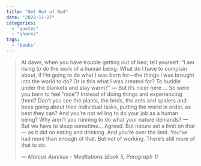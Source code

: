 ```yaml
---
title: "Get Out of Bed"
date: "2022-11-27"
categories:
  - "quotes"
  - "shares"
tags:
  - "books"
---
```


> At dawn, when you have trouble getting out of bed, tell yourself:
> “I am rising to do the work of a human being. What do I have to complain about, if I’m going to do what I was born for—the things I was brought into the world to do?
> Or is this what I was created for? To huddle under the blankets and stay warm?”
> — But it’s nicer here …
> So were you born to feel “nice”? Instead of doing things and experiencing them?
> Don’t you see the plants, the birds, the ants and spiders and bees going about their individual tasks, putting the world in order, as best they can?
> And you’re not willing to do your job as a human being? Why aren’t you running to do what your nature demands?
> — But we have to sleep sometime…
> Agreed. But nature set a limit on that — as it did on eating and drinking. And you’re over the limit.
> You’ve had more than enough of that. But not of working. There’s still more of that to do.
>
> — <cite> Marcus Aurelius - Meditations (Book 5, Paragraph 1) </cite>
